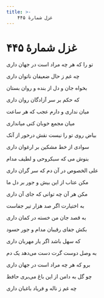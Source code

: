 ```yaml
---
title: >-
    غزل شمارهٔ ۴۴۵
---
```

# غزل شمارهٔ ۴۴۵

<div class="b" id="bn1"><div class="m1"><p>تو را که هر چه مراد است در جهان داری</p></div>
<div class="m2"><p>چه غم ز حال ضعیفان ناتوان داری</p></div></div>
<div class="b" id="bn2"><div class="m1"><p>بخواه جان و دل از بنده و روان بستان</p></div>
<div class="m2"><p>که حکم بر سر آزادگان روان داری</p></div></div>
<div class="b" id="bn3"><div class="m1"><p>میان نداری و دارم عجب که هر ساعت</p></div>
<div class="m2"><p>میان مجمع خوبان کنی میانداری</p></div></div>
<div class="b" id="bn4"><div class="m1"><p>بیاض روی تو را نیست نقش درخور از آنک</p></div>
<div class="m2"><p>سوادی از خط مشکین بر ارغوان داری</p></div></div>
<div class="b" id="bn5"><div class="m1"><p>بنوش می که سبکروحی و لطیف مدام</p></div>
<div class="m2"><p>علی الخصوص در آن دم که سر گران داری</p></div></div>
<div class="b" id="bn6"><div class="m1"><p>مکن عتاب از این بیش و جور بر دل ما</p></div>
<div class="m2"><p>مکن هر آن چه توانی که جای آن داری</p></div></div>
<div class="b" id="bn7"><div class="m1"><p>به اختیارت اگر صد هزار تیر جفاست</p></div>
<div class="m2"><p>به قصد جان من خسته در کمان داری</p></div></div>
<div class="b" id="bn8"><div class="m1"><p>بکش جفای رقیبان مدام و جور حسود</p></div>
<div class="m2"><p>که سهل باشد اگر یار مهربان داری</p></div></div>
<div class="b" id="bn9"><div class="m1"><p>به وصل دوست گرت دست می‌دهد یک دم</p></div>
<div class="m2"><p>برو که هر چه مراد است در جهان داری</p></div></div>
<div class="b" id="bn10"><div class="m1"><p>چو گل به دامن از این باغ می‌بری حافظ</p></div>
<div class="m2"><p>چه غم ز ناله و فریاد باغبان داری</p></div></div>